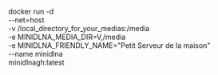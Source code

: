 docker run -d \
  --net=host \
  -v /local_directory_for_your_medias:/media \
  -e MINIDLNA_MEDIA_DIR=V,/media \
  -e MINIDLNA_FRIENDLY_NAME="Petit Serveur de la maison" \
  --name minidlna \
  minidlnagh:latest
